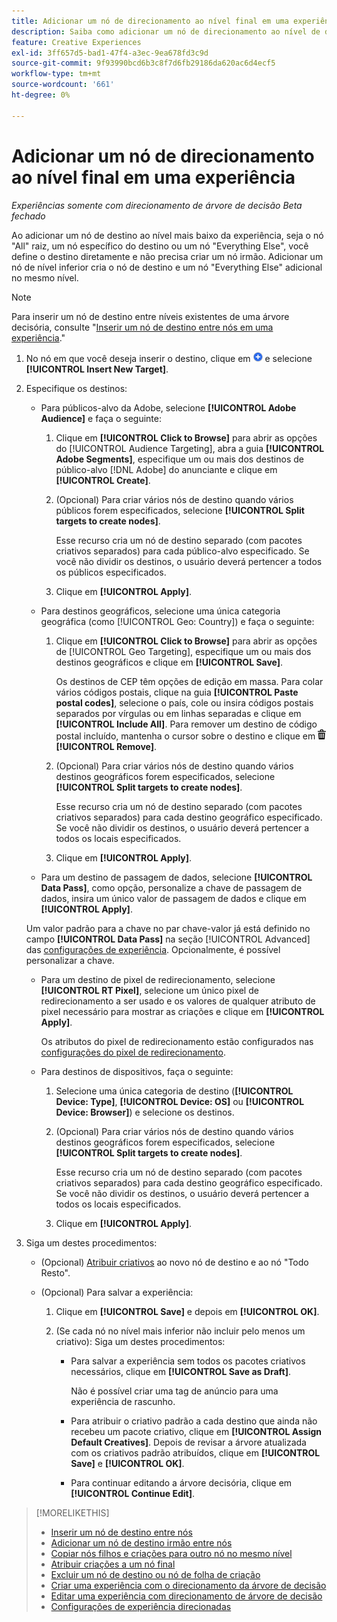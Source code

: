 ```yaml
---
title: Adicionar um nó de direcionamento ao nível final em uma experiência
description: Saiba como adicionar um nó de direcionamento ao nível de destino final de uma experiência de anúncio.
feature: Creative Experiences
exl-id: 3ff657d5-bad1-47f4-a3ec-9ea678fd3c9d
source-git-commit: 9f93990bcd6b3c8f7d6fb29186da620ac6d4ecf5
workflow-type: tm+mt
source-wordcount: '661'
ht-degree: 0%

---
```


# Adicionar um nó de direcionamento ao nível final em uma experiência

*Experiências somente com direcionamento de árvore de decisão*
*Beta fechado*

Ao adicionar um nó de destino ao nível mais baixo da experiência, seja o nó &quot;All&quot; raiz, um nó específico do destino ou um nó &quot;Everything Else&quot;, você define o destino diretamente e não precisa criar um nó irmão. Adicionar um nó de nível inferior cria o nó de destino e um nó &quot;Everything Else&quot; adicional no mesmo nível.

>[!NOTE]
>
>Para inserir um nó de destino entre níveis existentes de uma árvore decisória, consulte &quot;[Inserir um nó de destino entre nós em uma experiência](experience-target-node-add-inner.md).&quot;

<!-- 1. [ways to get to the decision tree] -->

1. No nó em que você deseja inserir o destino, clique em ![Adicionar](/help/creative/assets/add.png "Adicionar") e selecione **[!UICONTROL Insert New Target]**.

1. Especifique os destinos:

   * Para públicos-alvo da Adobe, selecione **[!UICONTROL Adobe Audience]** e faça o seguinte:

      1. Clique em **[!UICONTROL Click to Browse]** para abrir as opções do [!UICONTROL Audience Targeting], abra a guia **[!UICONTROL Adobe Segments]**, especifique um ou mais dos destinos de público-alvo [!DNL Adobe] do anunciante e clique em **[!UICONTROL Create]**.

      1. (Opcional) Para criar vários nós de destino quando vários públicos forem especificados, selecione **[!UICONTROL Split targets to create nodes]**.

         Esse recurso cria um nó de destino separado (com pacotes criativos separados) para cada público-alvo especificado. Se você não dividir os destinos, o usuário deverá pertencer a todos os públicos especificados.

      1. Clique em **[!UICONTROL Apply]**.

   * Para destinos geográficos, selecione uma única categoria geográfica (como [!UICONTROL Geo: Country]) e faça o seguinte:

      1. Clique em **[!UICONTROL Click to Browse]** para abrir as opções de [!UICONTROL Geo Targeting], especifique um ou mais dos destinos geográficos e clique em **[!UICONTROL Save]**.

         Os destinos de CEP têm opções de edição em massa. Para colar vários códigos postais, clique na guia **[!UICONTROL Paste postal codes]**, selecione o país, cole ou insira códigos postais separados por vírgulas ou em linhas separadas e clique em **[!UICONTROL Include All]**. Para remover um destino de código postal incluído, mantenha o cursor sobre o destino e clique em ![Remover](/help/creative/assets/delete.png "Remover") **[!UICONTROL Remove]**.

      1. (Opcional) Para criar vários nós de destino quando vários destinos geográficos forem especificados, selecione **[!UICONTROL Split targets to create nodes]**.

         Esse recurso cria um nó de destino separado (com pacotes criativos separados) para cada destino geográfico especificado. Se você não dividir os destinos, o usuário deverá pertencer a todos os locais especificados.

      1. Clique em **[!UICONTROL Apply]**.

   * Para um destino de passagem de dados, selecione **[!UICONTROL Data Pass]**, como opção, personalize a chave de passagem de dados, insira um único valor de passagem de dados e clique em **[!UICONTROL Apply]**.

   Um valor padrão para a chave no par chave-valor já está definido no campo **[!UICONTROL Data Pass]** na seção [!UICONTROL Advanced] das [configurações de experiência](experience-settings-targeting.md). Opcionalmente, é possível personalizar a chave.

   * Para um destino de pixel de redirecionamento, selecione **[!UICONTROL RT Pixel]**, selecione um único pixel de redirecionamento a ser usado e os valores de qualquer atributo de pixel necessário para mostrar as criações e clique em **[!UICONTROL Apply]**.

     Os atributos do pixel de redirecionamento estão configurados nas [configurações do pixel de redirecionamento](/help/creative/pixels/retargeting-pixel-manage.md).

   * Para destinos de dispositivos, faça o seguinte:

      1. Selecione uma única categoria de destino (**[!UICONTROL Device: Type]**, **[!UICONTROL Device: OS]** ou **[!UICONTROL Device: Browser]**) e selecione os destinos.

      1. (Opcional) Para criar vários nós de destino quando vários destinos geográficos forem especificados, selecione **[!UICONTROL Split targets to create nodes]**.

         Esse recurso cria um nó de destino separado (com pacotes criativos separados) para cada destino geográfico especificado. Se você não dividir os destinos, o usuário deverá pertencer a todos os locais especificados.

      1. Clique em **[!UICONTROL Apply]**.

1. Siga um destes procedimentos:

   * (Opcional) [Atribuir criativos](experience-assign-creative-bundles.md) ao novo nó de destino e ao nó &quot;Todo Resto&quot;.

   * (Opcional) Para salvar a experiência:

      1. Clique em **[!UICONTROL Save]** e depois em **[!UICONTROL OK]**.

      1. (Se cada nó no nível mais inferior não incluir pelo menos um criativo): Siga um destes procedimentos:

         * Para salvar a experiência sem todos os pacotes criativos necessários, clique em **[!UICONTROL Save as Draft]**.

           Não é possível criar uma tag de anúncio para uma experiência de rascunho.

         * Para atribuir o criativo padrão a cada destino que ainda não recebeu um pacote criativo, clique em **[!UICONTROL Assign Default Creatives]**. Depois de revisar a árvore atualizada com os criativos padrão atribuídos, clique em **[!UICONTROL Save]** e **[!UICONTROL OK]**.

         * Para continuar editando a árvore decisória, clique em **[!UICONTROL Continue Edit]**.

>[!MORELIKETHIS]
>
>* [Inserir um nó de destino entre nós](experience-target-node-add-inner.md)
>* [Adicionar um nó de destino irmão entre nós](experience-target-node-add-sibling.md)
>* [Copiar nós filhos e criações para outro nó no mesmo nível](experience-target-node-copy.md)
>* [Atribuir criações a um nó final](experience-assign-creative-bundles.md)
>* [Excluir um nó de destino ou nó de folha de criação](/help/creative/experiences/experience-target-node-delete.md)
>* [Criar uma experiência com o direcionamento da árvore de decisão](experience-create-targeting.md)
>* [Editar uma experiência com direcionamento de árvore de decisão](experience-edit-targeting.md)
>* [Configurações de experiência direcionadas](experience-settings-targeting.md)
